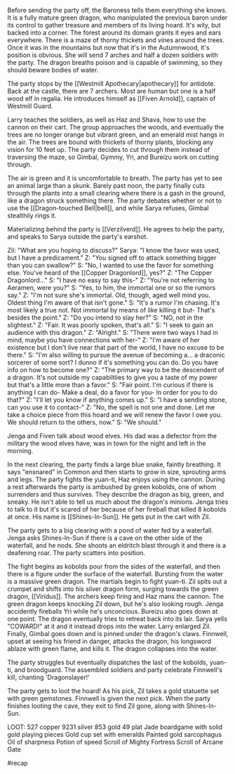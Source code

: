 Before sending the party off, the Baroness tells them everything she knows. It is a fully mature green dragon, who manipulated the previous baron under its control to gather treasure and members of its living hoard. It's wily, but backed into a corner. The forest around its domain grants it eyes and ears everywhere. There is a maze of thorny thickets and vines around the trees. Once it was in the mountains but now that it's in the Autumnwood, it's position is obvious. She will send 7 arches and half a dozen soldiers with the party. The dragon breaths poison and is capable of swimming, so they should beware bodies of water.

The party stops by the [[Westmill Apothecary|apothecary]] for antidote. 
Back at the castle, there are 7 archers. Most are human but one is a half wood elf in regalia. He introduces himself as [[Fiven Arnold]], captain of Westmill Guard.

Larry teaches the soldiers, as well as Haz and Shava, how to use the cannon on their cart. The group approaches the woods, and eventually the trees are no longer orange but vibrant green, and an emerald mist hangs in the air. The trees are bound with thickets of thorny plants, blocking any vision for 10 feet up. The party decides to cut through them instead of traversing the maze, so Gimbal, Gymmy, Yri, and Bureizu work on cutting through.

The air is green and it is uncomfortable to breath. The party has yet to see an animal large than a skunk. Barely past noon, the party finally cuts through the plants into a small clearing where there is a gash in the ground, like a dragon struck something there. The party debates whether or not to use the [[Dragon-touched Bell|bell]], and while Sarya refuses, Gimbal stealthily rings it.

Materializing behind the party is [[Verzilverd]]. He agrees to help the party, and speaks to Sarya outside the party's earshot. 

Zil: "What are you hoping to discuss?"
Sarya: "I know the favor was used, but I have a predicament."
Z: "You signed off to attack something bigger than you can swallow?"
S: "No, I wanted to use the favor for something else. You've heard of the [[Copper Dragonlord]], yes?"
Z: "The Copper Dragonlord..."
S: "I have no easy to say this-"
Z: "You're not referring to Aeramen, were you?"
S: "Yes, to him, the immortal one or so the rumors say."
Z: "I'm not sure she's immortal. Old, though, aged well mind you. Oldest thing I'm aware of that isn't gone."
S: "It's a rumor I'm chasing. It's most likely a true not. Not immortal by means of like killing it but- That's besides the point."
Z: "Do you intend to slay her?"
S: "NO, not in the slightest."
Z: "Fair. It was poorly spoken, that's all."
S: "I seek to gain an audience with this dragon."
Z: "Alright."
S: "There were two ways I had in mind, maybe you have connections with her-"
Z: "I'm aware of her existence but I don't live near that part of the world, I have no excuse to be there."
S: "I'm also willing to pursue the avenue of becoming a... a draconic sorcerer of some sort? I dunno if it's something you can do. Do you have info on how to become one?"
Z: "The primary way to be the descendent of a dragon. It's not outside my capabiltiies to give you a taste of my power but that's a little more than a favor."
S: "Fair point. I'm curious if there is anything I can do- Make a deal, do a favor for you- In order for you to do that?"
Z: "I'll let you know if anything comes up."
S: "I have a sending stone, can you use it to contact-"
Z: "No, the spell is not one and done. Let me take a choice piece from this hoard and we will renew the favor I owe you. We should return to the others, now."
S: "We should."

Jenga and Fiven talk about wood elves. His dad was a defector from the military the wood elves have, was in town for the night and left in the morning. 

In the next clearing, the party finds a large blue snake, faintly breathing. It says "ensnared" in Common and then starts to grow in size, sprouting arms and legs. The party fights the yuan-ti, Haz enjoys using the cannon. During a rest afterwards the party is ambushed by green kobolds, one of whom surrenders and thus survives. They describe the dragon as big, green, and sneaky. He isn't able to tell us much about the dragon's minions. Jenga tries to talk to it but it's scared of her because of her fireball that killed 8 kobolds at once.
His name is [[Shines-In-Sun]]. He gets put in the cart with Zil.

The party gets to a big clearing with a pond of water fed by a waterfall. Jenga asks Shines-In-Sun if there is a cave on the other side of the waterfall, and he nods. She shoots an eldritch blast through it and there is a deafening roar. The party scatters into position.

The fight begins as kobolds pour from the sides of the waterfall, and then there is a figure under the surface of the waterfall. Bursting from the water is a massive green dragon. The martials begin to fight yuan-ti. Zil spits out a crumpet and shifts into his silver dragon form, surging towards the green dragon, [[Viridus]]. The archers keep firing and Haz mans the cannon. The green dragon keeps knocking Zil down, but he's also looking rough. Jenga accidently fireballs Yri while he's unconcious. Bureizu also goes down at one point. 
The dragon eventually tries to retreat back into its lair. Sarya yells "COWARD!" at it and it instead drops into the water. Larry enlarged Zil.
Finally, Gimbal goes down and is pinned under the dragon's claws. Finnwell, upset at seeing his friend in danger, attacks the dragon, his longsword ablaze with green flame, and kills it. The dragon collapses into the water. 

The party struggles but eventually dispatches the last of the kobolds, yuan-ti, and broodguard. The assembled soldiers and party celebrate Finnwell's kill, chanting 'Dragonslayer!'

The party gets to loot the hoard! As his pick, Zil takes a gold statuette set with green gemstones. Finnwell is given the next pick. When the party finishes looting the cave, they exit to find Zil gone, along with Shines-In-Sun.

LOOT:
527 copper
9231 silver
853 gold
49 plat
Jade boardgame with solid gold playing pieces
Gold cup set with emeralds
Painted gold sarcophagus 
Oil of sharpness
Potion of speed
Scroll of Mighty Fortress
Scroll of Arcane Gate

#recap